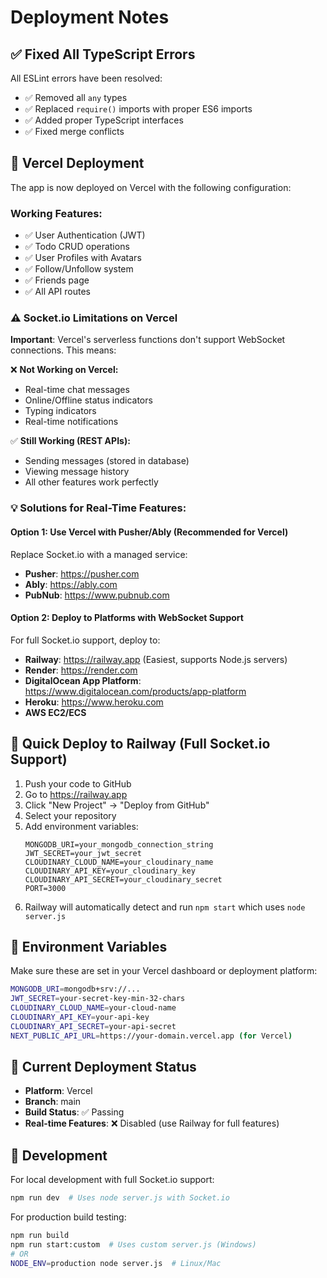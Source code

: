 # Deployment Notes

## ✅ Fixed All TypeScript Errors

All ESLint errors have been resolved:
- ✅ Removed all `any` types
- ✅ Replaced `require()` imports with proper ES6 imports
- ✅ Added proper TypeScript interfaces
- ✅ Fixed merge conflicts

## 🚀 Vercel Deployment

The app is now deployed on Vercel with the following configuration:

### Working Features:
- ✅ User Authentication (JWT)
- ✅ Todo CRUD operations
- ✅ User Profiles with Avatars
- ✅ Follow/Unfollow system
- ✅ Friends page
- ✅ All API routes

### ⚠️ Socket.io Limitations on Vercel

**Important**: Vercel's serverless functions don't support WebSocket connections. This means:

❌ **Not Working on Vercel:**
- Real-time chat messages
- Online/Offline status indicators
- Typing indicators
- Real-time notifications

✅ **Still Working (REST APIs):**
- Sending messages (stored in database)
- Viewing message history
- All other features work perfectly

### 💡 Solutions for Real-Time Features:

#### Option 1: Use Vercel with Pusher/Ably (Recommended for Vercel)
Replace Socket.io with a managed service:
- **Pusher**: https://pusher.com
- **Ably**: https://ably.com
- **PubNub**: https://www.pubnub.com

#### Option 2: Deploy to Platforms with WebSocket Support
For full Socket.io support, deploy to:
- **Railway**: https://railway.app (Easiest, supports Node.js servers)
- **Render**: https://render.com
- **DigitalOcean App Platform**: https://www.digitalocean.com/products/app-platform
- **Heroku**: https://www.heroku.com
- **AWS EC2/ECS**

## 🔄 Quick Deploy to Railway (Full Socket.io Support)

1. Push your code to GitHub
2. Go to https://railway.app
3. Click "New Project" → "Deploy from GitHub"
4. Select your repository
5. Add environment variables:
   ```
   MONGODB_URI=your_mongodb_connection_string
   JWT_SECRET=your_jwt_secret
   CLOUDINARY_CLOUD_NAME=your_cloudinary_name
   CLOUDINARY_API_KEY=your_cloudinary_key
   CLOUDINARY_API_SECRET=your_cloudinary_secret
   PORT=3000
   ```
6. Railway will automatically detect and run `npm start` which uses `node server.js`

## 📝 Environment Variables

Make sure these are set in your Vercel dashboard or deployment platform:

```bash
MONGODB_URI=mongodb+srv://...
JWT_SECRET=your-secret-key-min-32-chars
CLOUDINARY_CLOUD_NAME=your-cloud-name
CLOUDINARY_API_KEY=your-api-key
CLOUDINARY_API_SECRET=your-api-secret
NEXT_PUBLIC_API_URL=https://your-domain.vercel.app (for Vercel)
```

## 🎯 Current Deployment Status

- **Platform**: Vercel
- **Branch**: main
- **Build Status**: ✅ Passing
- **Real-time Features**: ❌ Disabled (use Railway for full features)

## 🔧 Development

For local development with full Socket.io support:

```bash
npm run dev  # Uses node server.js with Socket.io
```

For production build testing:

```bash
npm run build
npm run start:custom  # Uses custom server.js (Windows)
# OR
NODE_ENV=production node server.js  # Linux/Mac
```
